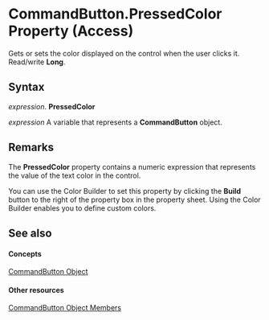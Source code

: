 
# CommandButton.PressedColor Property (Access)

Gets or sets the color displayed on the control when the user clicks it. Read/write  **Long**.


## Syntax

 _expression_. **PressedColor**

 _expression_ A variable that represents a **CommandButton** object.


## Remarks

The  **PressedColor** property contains a numeric expression that represents the value of the text color in the control.

You can use the Color Builder to set this property by clicking the  **Build** button to the right of the property box in the property sheet. Using the Color Builder enables you to define custom colors.


## See also


#### Concepts


[CommandButton Object](25e7c0b7-03c1-dffe-8f52-4ec59739f6b8.md)
#### Other resources


[CommandButton Object Members](9e1c10e6-0d03-78fd-ac9d-3f086ce1e0f5.md)
